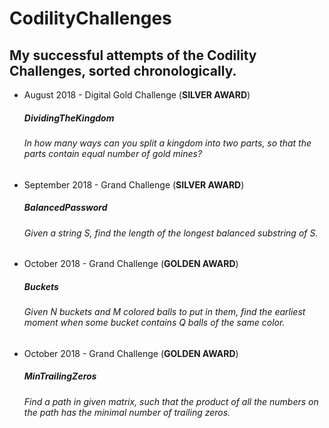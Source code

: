 # CodilityChallenges

## My successful attempts of the Codility Challenges, sorted chronologically.

* August 2018 - Digital Gold Challenge (**SILVER AWARD**)
  ##### DividingTheKingdom
  ###### In how many ways can you split a kingdom into two parts, so that the parts contain equal number of gold mines?


* September 2018 - Grand Challenge (**SILVER AWARD**)
  ##### BalancedPassword
  ###### Given a string S, find the length of the longest balanced substring of S.
 
 
* October 2018 - Grand Challenge (**GOLDEN AWARD**)
  ##### Buckets
  ###### Given N buckets and M colored balls to put in them, find the earliest moment when some bucket contains Q balls of the same color.


* October 2018 - Grand Challenge (**GOLDEN AWARD**)
  ##### MinTrailingZeros
  ###### Find a path in given matrix, such that the product of all the numbers on the path has the minimal number of trailing zeros.

